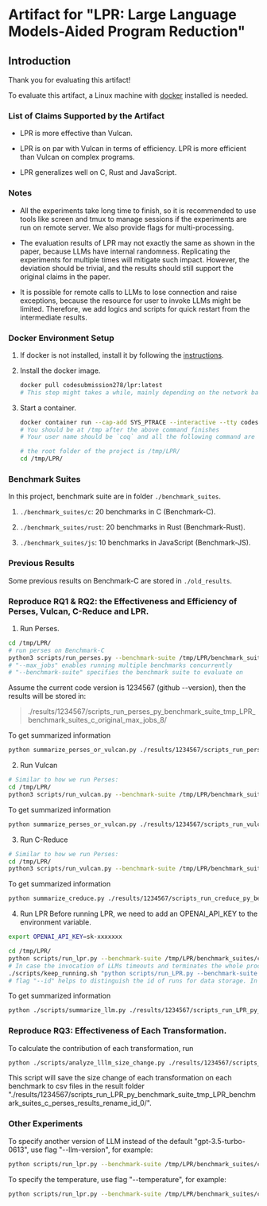 # Artifact for "LPR: Large Language Models-Aided Program Reduction"

## Introduction

Thank you for evaluating this artifact!

To evaluate this artifact, a Linux machine with [docker](https://docs.docker.com/get-docker/) installed is needed.

### List of Claims Supported by the Artifact

- LPR is more effective than Vulcan.

- LPR is on par with Vulcan in terms of efficiency. LPR is more efficient than Vulcan on complex programs.

- LPR generalizes well on C, Rust and JavaScript.

### Notes

- All the experiments take long time to finish, so it is recommended to use tools like screen and tmux to manage sessions if the experiments are run on remote server. We also provide flags for multi-processing.

- The evaluation results of LPR may not exactly the same as shown in the paper, because LLMs have internal randomness. Replicating the experiments for multiple times will mitigate such impact. However, the deviation should be trivial, and the results should still support the original claims in the paper.

- It is possible for remote calls to LLMs to lose connection and raise exceptions, because the resource for user to invoke LLMs might be limited. Therefore, we add logics and scripts for quick restart from the intermediate results.

### Docker Environment Setup

1. If docker is not installed, install it by following the [instructions](https://docs.docker.com/get-docker/).
2. Install the docker image.

   ```bash
   docker pull codesubmission278/lpr:latest
   # This step might takes a while, mainly depending on the network bandwidth. It also takes up much disk space (nearly 80GB)
   ```

3. Start a container.

   ```bash
   docker container run --cap-add SYS_PTRACE --interactive --tty codesubmission278/lpr:latest /bin/bash
   # You should be at /tmp after the above command finishes
   # Your user name should be `coq` and all the following command are executed in docker

   # the root folder of the project is /tmp/LPR/
   cd /tmp/LPR/
   ```

### Benchmark Suites

In this project,
benchmark suite are in folder `./benchmark_suites`.

1. `./benchmark_suites/c`: 20 benchmarks in C (Benchmark-C).

2. `./benchmark_suites/rust`: 20 benchmarks in Rust (Benchmark-Rust).

3. `./benchmark_suites/js`: 10 benchmarks in JavaScript (Benchmark-JS).

### Previous Results

Some previous results on Benchmark-C are stored in `./old_results`.

### Reproduce RQ1 & RQ2: the Effectiveness and Efficiency of Perses, Vulcan, C-Reduce and LPR.

1. Run Perses.

```bash
cd /tmp/LPR/
# run perses on Benchmark-C
python3 scripts/run_perses.py --benchmark-suite /tmp/LPR/benchmark_suites/c/original/ --max-jobs 8
# "--max_jobs" enables running multiple benchmarks concurrently
# "--benchmark-suite" specifies the benchmark suite to evaluate on
```

Assume the current code version is 1234567 (github --version), then the results will be stored in:

> ./results/1234567/scripts_run_perses_py_benchmark_suite_tmp_LPR_benchmark_suites_c_original_max_jobs_8/

To get summarized information

```bash
python summarize_perses_or_vulcan.py ./results/1234567/scripts_run_perses_py_benchmark_suite_tmp_LPR_benchmark_suites_c_original_max_jobs_8/
```

2. Run Vulcan

```bash
# Similar to how we run Perses:
cd /tmp/LPR/
python3 scripts/run_vulcan.py --benchmark-suite /tmp/LPR/benchmark_suites/c/original/ --max-jobs 8
```

To get summarized information

```bash
python summarize_perses_or_vulcan.py ./results/1234567/scripts_run_vulcan_py_benchmark_suite_tmp_LPR_benchmark_suites_c_original_max_jobs_8/
```

3. Run C-Reduce

```bash
# Similar to how we run Perses:
cd /tmp/LPR/
python3 scripts/run_vulcan.py --benchmark-suite /tmp/LPR/benchmark_suites/c/original/ --max-jobs 8
```

To get summarized information

```bash
python summarize_creduce.py ./results/1234567/scripts_run_creduce_py_benchmark_suite_tmp_LPR_benchmark_suites_c_original_max_jobs_8/
```

4. Run LPR
   Before running LPR, we need to add an OPENAI_API_KEY to the environment variable.

```bash
export OPENAI_API_KEY=sk-xxxxxxx
```

```bash
cd /tmp/LPR/
python scripts/run_lpr.py --benchmark-suite /tmp/LPR/benchmark_suites/c/perses_results_rename --id 0
# In case the invocation of LLMs timeouts and terminates the whole process, we can wrap the command line with ./scripts/keep_running.sh, which continues to run the given command until it exits with 0.
./scripts/keep_running.sh "python scripts/run_LPR.py --benchmark-suite /tmp/LPR/benchmark_suites/c/perses_results_rename --id 0"
# flag "--id" helps to distinguish the id of runs for data storage. In the next run, if all other flags are identical, use "--id 1" to prevent the dulicated result folder.
```

To get summarized information

```bash
python ./scripts/summarize_llm.py ./results/1234567/scripts_run_LPR_py_benchmark_suite_tmp_LPR_benchmark_suites_c_perses_results_rename_id_0/
```

### Reproduce RQ3: Effectiveness of Each Transformation.

To calculate the contribution of each transformation, run

```bash
python ./scripts/analyze_lllm_size_change.py ./results/1234567/scripts_run_LPR_py_benchmark_suite_tmp_LPR_benchmark_suites_c_perses_results_rename_id_0/
```

This script will save the size change of each transformation on each benchmark to csv files in the result folder "./results/1234567/scripts_run_LPR_py_benchmark_suite_tmp_LPR_benchmark_suites_c_perses_results_rename_id_0/".

### Other Experiments

To specify another version of LLM instead of the default "gpt-3.5-turbo-0613", use flag "--llm-version", for example:

```bash
python scripts/run_lpr.py --benchmark-suite /tmp/LPR/benchmark_suites/c/perses_results_rename --llm-version gpt-3.5-turbo-1106 --id 0
```

To specify the temperature, use flag "--temperature", for example:

```bash
python scripts/run_lpr.py --benchmark-suite /tmp/LPR/benchmark_suites/c/perses_results_rename --temperature 0.5 --id 0
```
